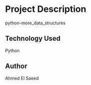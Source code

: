 # Project Description
python-more_data_structures
## Technology Used
Python
## Author
Ahmed El Saeed
